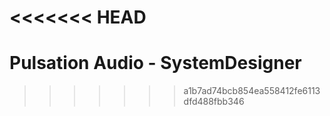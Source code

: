 <<<<<<< HEAD
=======
# Pulsation Audio - SystemDesigner
>>>>>>> a1b7ad74bcb854ea558412fe6113dfd488fbb346

